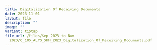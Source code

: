 ```yaml
---
title: Digitalization Of Receiving Documents
date: 2023-11-01
layout: file
description: ""
image: ""
variant: tiptap
file_url: /files/Sep 2023 to Nov
  2023/C_106_ALPS_SHM_2023_Digitalization_Of_Receiving_Documents.pdf
---
```

